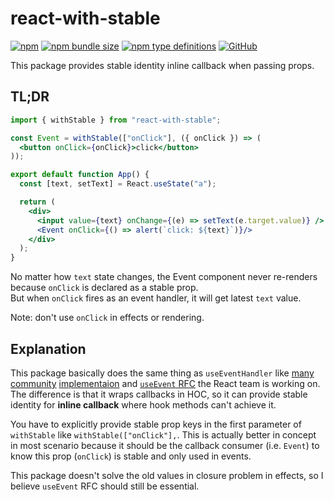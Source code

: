 # react-with-stable

[![npm](https://img.shields.io/npm/v/react-with-stable?style=flat-square)](https://www.npmjs.com/package/react-with-stable)
[![npm bundle size](https://img.shields.io/bundlephobia/minzip/react-with-stable?style=flat-square)](https://bundlephobia.com/result?p=react-with-stable)
[![npm type definitions](https://img.shields.io/npm/types/typescript?style=flat-square)](https://github.com/oney/react-with-stable/blob/master/src/index.tsx)
[![GitHub](https://img.shields.io/github/license/oney/react-with-stable?style=flat-square)](https://github.com/oney/react-with-stable/blob/master/LICENSE)

This package provides stable identity inline callback when passing props.

## TL;DR
```jsx
import { withStable } from "react-with-stable";

const Event = withStable(["onClick"], ({ onClick }) => (
  <button onClick={onClick}>click</button>
));

export default function App() {
  const [text, setText] = React.useState("a");

  return (
    <div>
      <input value={text} onChange={(e) => setText(e.target.value)} />
      <Event onClick={() => alert(`click: ${text}`)}/>
    </div>
  );
}
```
No matter how `text` state changes, the Event component never re-renders because `onClick` is declared as a stable prop.  
But when `onClick` fires as an event handler, it will get latest `text` value.

Note: don't use `onClick` in effects or rendering.

## Explanation
This package basically does the same thing as `useEventHandler` like [many](https://github.com/Volune/use-event-callback) [community](https://ahooks.js.org/hooks/use-memoized-fn) [implementaion](https://reactjs.org/docs/hooks-faq.html#how-to-read-an-often-changing-value-from-usecallback) and [`useEvent` RFC](https://github.com/reactjs/rfcs/pull/220) the React team is working on. The difference is that it wraps callbacks in HOC, so it can provide stable identity for **inline callback** where hook methods can't achieve it.

You have to explicitly provide stable prop keys in the first parameter of `withStable` like `withStable(["onClick"],`. This is actually better in concept in most scenario because it should be the callback consumer (i.e. `Event`) to know this prop (`onClick`) is stable and only used in events.

This package doesn't solve the old values in closure problem in effects, so I believe `useEvent` RFC should still be essential.
